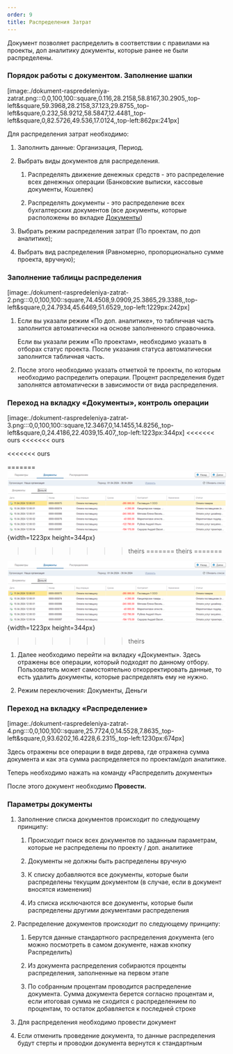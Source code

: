 ```yaml
---
order: 9
title: Распределения Затрат
---
```


Документ позволяет распределить в соответствии с правилами на проекты, доп аналитику документы, которые ранее не были распределены.

### Порядок работы с документом. Заполнение шапки

[image:./dokument-raspredeleniya-zatrat.png:::0,0,100,100::square,0.116,28.2158,58.8167,30.2905,,top-left&square,59.3968,28.2158,37.123,29.8755,,top-left&square,0.232,58.9212,58.5847,12.4481,,top-left&square,0,82.5726,49.536,17.0124,,top-left:862px:241px]

Для распределения затрат необходимо:

1. Заполнить данные: Организация, Период.

2. Выбрать виды документов для распределения.

   1. Распределять движение денежных средств - это распределение всех денежных операции (Банковские выписки, кассовые документы, Кошелек)

   2. Распределять документы - это распределение всех бухгалтерских документов (все документы, которые расположены во вкладке [Документы](./../dokumenty/_index))

3. Выбрать режим распределения затрат (По проектам, по доп аналитике);

4. Выбрать вид распределения (Равномерно, пропорционально сумме проекта, вручную);

### Заполнение таблицы распределения

[image:./dokument-raspredeleniya-zatrat-2.png:::0,0,100,100::square,74.4508,9.0909,25.3865,29.3388,,top-left&square,0,24.7934,45.6469,51.6529,,top-left:1229px:242px]

1. Если вы указали режим «По доп. аналитике», то табличная часть заполнится автоматически на основе заполненного справочника.

   Если вы указали режим «По проектам», необходимо указать в отборах статус проекта. После указания статуса автоматически заполнится табличная часть.

2. После этого необходимо указать отметкой те проекты, по которым необходимо распределить операции. Процент распределения будет заполнятся автоматически в зависимости от вида распределения.

### Переход на вкладку «Документы», контроль операции

[image:./dokument-raspredeleniya-zatrat-3.png:::0,0,100,100::square,12.3467,0,14.1455,14.8256,,top-left&square,0,24.4186,22.4039,15.407,,top-left:1223px:344px]
<<<<<<< ours
<<<<<<< ours

<<<<<<< ours

=======
![](./dokument-raspredeleniya-zatrat-5.png){width=1223px height=344px}
>>>>>>> theirs
=======
>>>>>>> theirs
=======

![](./dokument-raspredeleniya-zatrat-5.png){width=1223px height=344px}


>>>>>>> theirs

1. Далее необходимо перейти на вкладку «Документы». Здесь отражены все операции, который подходят по данному отбору. Пользователь может самостоятельно откорректировать данные, то есть удалить документы, которые распределять ему не нужно.

2. Режим переключения: Документы, Деньги



### Переход на вкладку «Распределение»

[image:./dokument-raspredeleniya-zatrat-4.png:::0,0,100,100::square,25.7724,0,14.5528,7.8635,,top-left&square,0,93.6202,16.4228,6.2315,,top-left:1230px:674px]

Здесь отражены все операции в виде дерева, где отражена сумма документа и как эта сумма распределяется по проектам/доп аналитике.

Теперь необходимо нажать на команду «Распределить документы»

После этого документ необходимо **Провести.**



### Параметры документы

1. Заполнение списка документов происходит по следующему принципу:

   1. Происходит поиск всех документов по заданным параметрам, которые не распределены по проекту / доп. аналитике

   2. Документы не должны быть распределены вручную

   3. К списку добавляются все документы, которые были распределены текущим документом (в случае, если в документ вносятся изменения)

   4. Из списка исключаются все документы, которые были распределены другими документами распределения

2. Распределение документов происходит по следующему принципу:

   1. Берутся данные стандартного распределения документа (его можно посмотреть в самом документе, нажав кнопку Распределить)

   2. Из документа распределения собираются проценты распределения, заполненные на первом этапе

   3. По собранным процентам проводится распределение документа. Сумма документа берется согласно процентам и, если итоговая сумма не сходится с распределением по процентам, то остаток добавляется к последней строке

3. Для распределения необходимо провести документ

4. Если отменить проведение документа, то данные распределения будут стерты и проводки документа вернутся к стандартным